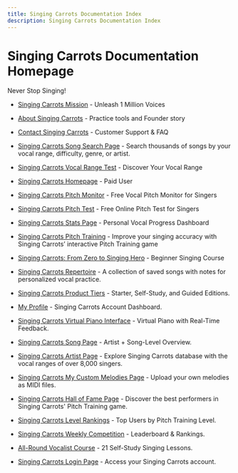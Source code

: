 ```yaml
---
title: Singing Carrots Documentation Index
description: Singing Carrots Documentation Index
---
```

# Singing Carrots Documentation Homepage

Never Stop Singing!

* [Singing Carrots Mission](https://singingcarrots.com/docs/singing-carrots-mission-page) - Unleash 1 Million Voices

* [About Singing Carrots](https://singingcarrots.com/docs/about-singing-carrots) - Practice tools and Founder story

* [Contact Singing Carrots](https://singingcarrots.com/docs/singing-carrots-contact-page) - Customer Support & FAQ

* [Singing Carrots Song Search Page](https://singingcarrots.com/docs/find-songs-by-vocal-range-or-name) - Search thousands of songs by your vocal range, difficulty, genre, or artist.

* [Singing Carrots Vocal Range Test](https://singingcarrots.com/docs/singing-carrots-vocal-range-test) - Discover Your Vocal Range

* [Singing Carrots Homepage](https://singingcarrots.com/docs/singing-carrots-homepage-paid) - Paid User

* [Singing Carrots Pitch Monitor](https://singingcarrots.com/docs/singing-carrots-pitch-monitor) - Free Vocal Pitch Monitor for Singers

* [Singing Carrots Pitch Test](https://singingcarrots.com/docs/singing-carrots-pitch-test) - Free Online Pitch Test for Singers

* [Singing Carrots Stats Page](https://singingcarrots.com/docs/singing-carrots-stats-page) - Personal Vocal Progress Dashboard

* [Singing Carrots Pitch Training](https://singingcarrots.com/docs/singing-carrots-pitch-training) - Improve your singing accuracy with Singing Carrots’ interactive Pitch Training game

* [Singing Carrots: From Zero to Singing Hero](https://singingcarrots.com/docs/from-zero-to-singing-hero) - Beginner Singing Course

* [Singing Carrots Repertoire](https://singingcarrots.com/docs/singing-carrots-manage-your-vocal-repertoire) - A collection of saved songs with notes for personalized vocal practice.

* [Singing Carrots Product Tiers](https://singingcarrots.com/docs/singing-carrots-product-tiers) - Starter, Self-Study, and Guided Editions.

* [My Profile](https://singingcarrots.com/docs/singing-carrots-my-profile-page) - Singing Carrots Account Dashboard.

* [Singing Carrots Virtual Piano Interface](https://singingcarrots.com/docs/pitch-training-practice-virtual-piano-interface) - Virtual Piano with Real-Time Feedback.

* [Singing Carrots Song Page](https://singingcarrots.com/docs/singing-carrots-vocal-range-singing-guide-for-popular-songs) - Artist + Song-Level Overview.

* [Singing Carrots Artist Page](https://singingcarrots.com/docs/singing-carrots-artist-page) - Explore Singing Carrots database with the vocal ranges of over 8,000 singers.

* [Singing Carrots My Custom Melodies Page](https://singingcarrots.com/docs/find-songs-by-vocal-range-or-name) - Upload your own melodies as MIDI files.

* [Singing Carrots Hall of Fame Page](https://singingcarrots.com/docs/singing-carrots-hall-of-fame) - Discover the best performers in Singing Carrots' Pitch Training game.

* [Singing Carrots Level Rankings](https://singingcarrots.com/docs/singing-carrots-level-rankings-page) - Top Users by Pitch Training Level.

* [Singing Carrots Weekly Competition](https://singingcarrots.com/docs/singing-carrots-weekly-competition-page) - Leaderboard & Rankings.

* [All-Round Vocalist Course](https://singingcarrots.com/docs/singing-carrots-all-round-vocalist-course) - 21 Self-Study Singing Lessons.

* [Singing Carrots Login Page](https://singingcarrots.com/docs/sign-in-–-singing-carrots-login-page) - Access your Singing Carrots account.
